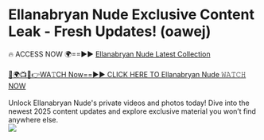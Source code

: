 # Ellanabryan Nude Exclusive Content Leak - Fresh Updates! (oawej)

🔥 ACCESS NOW 🌍==►► <a href="https://tinyurl.com/yc657z5k" rel="nofollow">Ellanabryan Nude Latest Collection</a>
<br><br>
[🔴🌍📺📱👉WA𝚃CH Now==►► CLICK HERE TO Ellanabryan Nude 𝚆𝙰𝚃𝙲𝙷 NOW](https://tinyurl.com/yc657z5k)
<br><br>
Unlock Ellanabryan Nude's private videos and photos today! Dive into the newest 2025 content updates and explore exclusive material you won’t find anywhere else.
<br>
<a href="https://tinyurl.com/yc657z5k" rel="nofollow" data-target="animated-image.originalLink"><img src="https://camo.githubusercontent.com/8a4f000d20f83aca3bf7ec5f350d767afa0574a8a352519fd8cfa583a6f93a33/68747470733a2f2f692e696d6775722e636f6d2f644a486b345a712e676966" data-canonical-src="https://i.imgur.com/dJHk4Zq.gif" style="max-width: 100%; display: inline-block;" data-target="animated-image.originalImage"></a>
<br>
